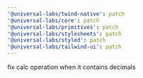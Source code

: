 ```yaml
---
'@universal-labs/twind-native': patch
'@universal-labs/core': patch
'@universal-labs/primitives': patch
'@universal-labs/stylesheets': patch
'@universal-labs/styled': patch
'@universal-labs/tailwind-ui': patch
---
```


fix calc operation when it contains decimals

